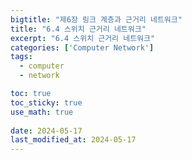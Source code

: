 ```yaml
---
bigtitle: "제6장 링크 계층과 근거리 네트워크"
title: "6.4 스위치 근거리 네트워크"
excerpt: "6.4 스위치 근거리 네트워크"
categories: ['Computer Network']
tags:
  - computer
  - network

toc: true
toc_sticky: true
use_math: true
 
date: 2024-05-17
last_modified_at: 2024-05-17
---
```

